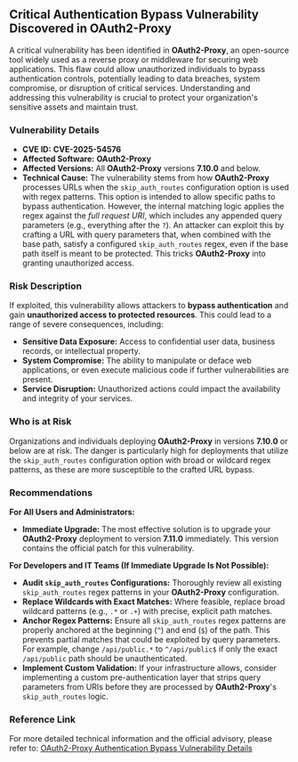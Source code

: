 ## Critical Authentication Bypass Vulnerability Discovered in OAuth2-Proxy

A critical vulnerability has been identified in **OAuth2-Proxy**, an open-source tool widely used as a reverse proxy or middleware for securing web applications. This flaw could allow unauthorized individuals to bypass authentication controls, potentially leading to data breaches, system compromise, or disruption of critical services. Understanding and addressing this vulnerability is crucial to protect your organization's sensitive assets and maintain trust.

### Vulnerability Details

*   **CVE ID:** **CVE-2025-54576**
*   **Affected Software:** **OAuth2-Proxy**
*   **Affected Versions:** All **OAuth2-Proxy** versions **7.10.0** and below.
*   **Technical Cause:** The vulnerability stems from how **OAuth2-Proxy** processes URLs when the `skip_auth_routes` configuration option is used with regex patterns. This option is intended to allow specific paths to bypass authentication. However, the internal matching logic applies the regex against the *full request URI*, which includes any appended query parameters (e.g., everything after the `?`). An attacker can exploit this by crafting a URL with query parameters that, when combined with the base path, satisfy a configured `skip_auth_routes` regex, even if the base path itself is meant to be protected. This tricks **OAuth2-Proxy** into granting unauthorized access.

### Risk Description

If exploited, this vulnerability allows attackers to **bypass authentication** and gain **unauthorized access to protected resources**. This could lead to a range of severe consequences, including:
*   **Sensitive Data Exposure:** Access to confidential user data, business records, or intellectual property.
*   **System Compromise:** The ability to manipulate or deface web applications, or even execute malicious code if further vulnerabilities are present.
*   **Service Disruption:** Unauthorized actions could impact the availability and integrity of your services.

### Who is at Risk

Organizations and individuals deploying **OAuth2-Proxy** in versions **7.10.0** or below are at risk. The danger is particularly high for deployments that utilize the `skip_auth_routes` configuration option with broad or wildcard regex patterns, as these are more susceptible to the crafted URL bypass.

### Recommendations

**For All Users and Administrators:**

*   **Immediate Upgrade:** The most effective solution is to upgrade your **OAuth2-Proxy** deployment to version **7.11.0** immediately. This version contains the official patch for this vulnerability.

**For Developers and IT Teams (If Immediate Upgrade Is Not Possible):**

*   **Audit `skip_auth_routes` Configurations:** Thoroughly review all existing `skip_auth_routes` regex patterns in your **OAuth2-Proxy** configuration.
*   **Replace Wildcards with Exact Matches:** Where feasible, replace broad wildcard patterns (e.g., `.*` or `.+`) with precise, explicit path matches.
*   **Anchor Regex Patterns:** Ensure all `skip_auth_routes` regex patterns are properly anchored at the beginning (`^`) and end (`$`) of the path. This prevents partial matches that could be exploited by query parameters. For example, change `/api/public.*` to `^/api/public$` if only the exact `/api/public` path should be unauthenticated.
*   **Implement Custom Validation:** If your infrastructure allows, consider implementing a custom pre-authentication layer that strips query parameters from URIs before they are processed by **OAuth2-Proxy**'s `skip_auth_routes` logic.

### Reference Link

For more detailed technical information and the official advisory, please refer to:
[OAuth2-Proxy Authentication Bypass Vulnerability Details](https://github.com/oauth2-proxy/oauth2-proxy/blob/f4b33b64bd66ad28e9b0d63bea51837b83c00ca1/oauthproxy.go#L582-L584)